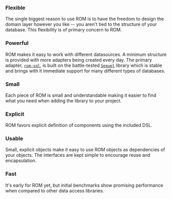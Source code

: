 ### Flexible
The single biggest reason to use ROM is to have the freedom to design the domain
layer however you like -- you aren't tied to the structure of your database. This
flexibility is of primary concern to ROM.

### Powerful
ROM makes it easy to work with different datasources. A minimum structure is
provided with more adapters being created every day. The primary adapter,
[`rom-sql`](https://github.com/rom-rb/rom-sql), is built on the battle-tested
[`Sequel`](https://github.com/jeremyevans/sequel) library which is stable and
brings with it immediate support for many different types of databases.

### Small
Each piece of ROM is small and understandable making it easier to find what you
need when adding the library to your project.

### Explicit
ROM favors explicit definition of components using the included DSL.

### Usable
Small, explicit objects make it easy to use ROM objects as dependencies of your
objects. The interfaces are kept simple to encourage reuse and encapsulation.

### Fast
It's early for ROM yet, but initial benchmarks show promising performance when
compared to other data access libraries.
